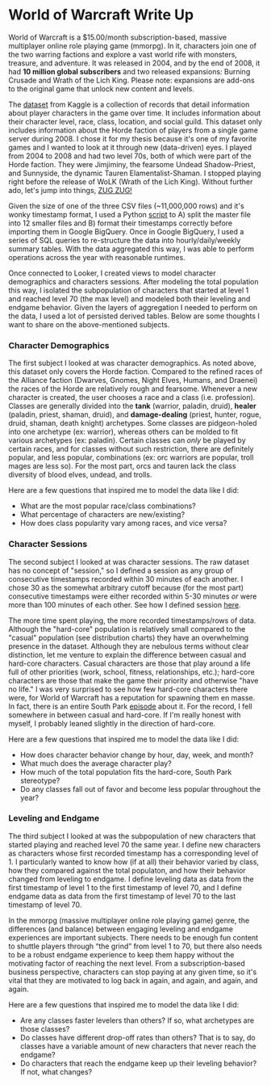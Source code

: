 # World of Warcraft Write Up

World of Warcraft is a $15.00/month subscription-based, massive multiplayer online role playing game (mmorpg).  In it, characters join one of the two warring factions and explore a vast world rife with monsters, treasure, and adventure.  It was released in 2004, and by the end of 2008, it had **10 million global subscribers** and two released expansions: Burning Crusade and Wrath of the Lich King.  Please note: expansions are add-ons to the original game that unlock new content and levels.

The [dataset](https://www.kaggle.com/mylesoneill/warcraft-avatar-history) from Kaggle is a collection of records that detail information about player characters in the game over time. It includes information about their character level, race, class, location, and social guild. This dataset only includes information about the Horde faction of players from a single game server during 2008.  I chose it for my thesis because it's one of my favorite games and I wanted to look at it through new (data-driven) eyes.  I played from 2004 to 2008 and had two level 70s, both of which were part of the Horde faction.  They were Jimjiminy, the fearsome Undead Shadow-Priest, and Sunnyside, the dynamic Tauren Elamentalist-Shaman.  I stopped playing right before the release of WoLK (Wrath of the Lich King).  Without further ado, let's jump into things, [ZUG ZUG!](http://wow.answers.wikia.com/wiki/What_does_Zug_Zug_mean)

Given the size of one of the three CSV files (~11,000,000 rows) and it's wonky timestamp format, I used a Python [script](https://github.com/philip-martinelli/wow/blob/dev-philip-martinelli-tzqw/sql) to A) split the master file into 12 smaller files and B) format their timestamps correctly before importing them in Google BigQuery.  Once in Google BigQuery, I used a series of SQL queries to re-structure the data into hourly/daily/weekly summary tables.  With the data aggregated this way, I was able to perform operations across the year with reasonable runtimes.

Once connected to Looker, I created views to model character demographics and characters sessions.  After modeling the total population this way, I isolated the subpopulation of characters that started at level 1 and reached level 70 (the max level) and modeled both their leveling and endgame behavior.  Given the layers of aggregation I needed to perform on the data, I used a lot of persisted derived tables.  Below are some thoughts I want to share on the above-mentioned subjects.

### Character Demographics
The first subject I looked at was character demographics.  As noted above, this dataset only covers the Horde faction.  Compared to the refined races of the Alliance faction (Dwarves, Gnomes, Night Elves, Humans, and Draenei) the races of the Horde are relatively rough and fearsome.  Whenever a new character is created, the user chooses a race and a class (i.e. profession).  Classes are generally divided into the **tank** (warrior, paladin, druid), **healer** (paladin, priest, shaman, druid), and **damage-dealing** (priest, hunter, rogue, druid, shaman, death knight) archetypes.  Some classes are pidgeon-holed into one archetype (ex: warrior), whereas others can be molded to fit various archetypes (ex: paladin).  Certain classes can *only* be played by certain races, and for classes without such restriction, there are definitely popular, and less popular, combinations (ex:  orc warriors are popular, troll mages are less so).  For the most part, orcs and tauren lack the class diversity of blood elves, undead, and trolls.

Here are a few questions that inspired me to model the data like I did:

- What are the most popular race/class combinations?
- What percentage of characters are new/existing?
- How does class popularity vary among races, and vice versa?

### Character Sessions
The second subject I looked at was character sessions.  The raw dataset has no concept of "session," so I defined a session as any group of consecutive timestamps recorded within 30 minutes of each another.  I chose 30 as the somewhat arbitrary cutoff because (for the most part) consecutive timestamps were either recorded within 5-30 minutes *or* were more than 100 minutes of each other.  See how I defined session [here](https://github.com/philip-martinelli/wow/blob/dev-philip-martinelli-tzqw/sql).

The more time spent playing, the more recorded timestamps/rows of data.  Although the "hard-core" population is relatively small compared to the "casual" population (see distribution charts) they have an overwhelming presence in the dataset.  Although they are nebulous terms without clear distinction, let me venture to explain the difference between casual and hard-core characters.  Casual characters are those that play around a life full of other priorities (work, school, fitness, relationships, etc.); hard-core characters are those that make the game their priority and otherwise "have no life."  I was very surprised to see how few hard-core characters there were, for World of Warcraft has a reputation for spawning them en masse.  In fact, there is an entire South Park [episode](https://en.wikipedia.org/wiki/Make_Love,_Not_Warcraft) about it.  For the record, I fell somewhere in between casual and hard-core.  If I'm really honest with myself, I probably leaned slightly in the direction of hard-core.

Here are a few questions that inspired me to model the data like I did:

- How does character behavior change by hour, day, week, and month?
- What much does the average character play?
- How much of the total population fits the hard-core, South Park stereotype?
- Do any classes fall out of favor and become less popular throughout the year?

### Leveling and Endgame
The third subject I looked at was the subpopulation of new characters that started playing and reached level 70 the same year.  I define new characters as characters whose first recorded timestamp has a corresponding level of 1.  I particularly wanted to know how (if at all) their behavior varied by class, how they compared against the total populaton, and how their behavior changed from leveling to endgame.  I define leveling data as data from the first timestamp of level 1 to the first timestamp of level 70, and I define endgame data as data from the first timestamp of level 70 to the last timestamp of level 70.

In the mmorpg (massive multiplayer online role playing game) genre, the differences (and balance) between engaging leveling and endgame experiences are important subjects. There needs to be enough fun content to shuttle players through “the grind” from level 1 to 70, but there also needs to be a robust endgame experience to keep them happy without the motivating factor of reaching the next level.  From a subscription-based business perspective, characters can stop paying at any given time, so it's vital that they are motivated to log back in again, and again, and again, and again.

Here are a few questions that inspired me to model the data like I did:

- Are any classes faster levelers than others?  If so, what archetypes are those classes?
- Do classes have different drop-off rates than others?  That is to say, do classes have a variable amount of new characters that never reach the endgame?
- Do characters that reach the endgame keep up their leveling behavior?  If not, what changes?
